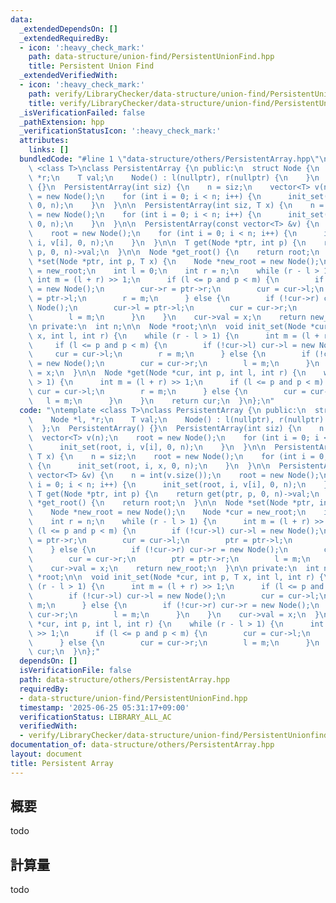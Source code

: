 ```yaml
---
data:
  _extendedDependsOn: []
  _extendedRequiredBy:
  - icon: ':heavy_check_mark:'
    path: data-structure/union-find/PersistentUnionFind.hpp
    title: Persistent Union Find
  _extendedVerifiedWith:
  - icon: ':heavy_check_mark:'
    path: verify/LibraryChecker/data-structure/union-find/PersistentUnionfind.test.cpp
    title: verify/LibraryChecker/data-structure/union-find/PersistentUnionfind.test.cpp
  _isVerificationFailed: false
  _pathExtension: hpp
  _verificationStatusIcon: ':heavy_check_mark:'
  attributes:
    links: []
  bundledCode: "#line 1 \"data-structure/others/PersistentArray.hpp\"\n\ntemplate\
    \ <class T>\nclass PersistentArray {\n public:\n  struct Node {\n    Node *l,\
    \ *r;\n    T val;\n    Node() : l(nullptr), r(nullptr) {\n    }\n  };\n  PersistentArray()\
    \ {}\n  PersistentArray(int siz) {\n    n = siz;\n    vector<T> v(n);\n    root\
    \ = new Node();\n    for (int i = 0; i < n; i++) {\n      init_set(root, i, v[i],\
    \ 0, n);\n    }\n  }\n\n  PersistentArray(int siz, T x) {\n    n = siz;\n    root\
    \ = new Node();\n    for (int i = 0; i < n; i++) {\n      init_set(root, i, x,\
    \ 0, n);\n    }\n  }\n\n  PersistentArray(const vector<T> &v) {\n    n = int(v.size());\n\
    \    root = new Node();\n    for (int i = 0; i < n; i++) {\n      init_set(root,\
    \ i, v[i], 0, n);\n    }\n  }\n\n  T get(Node *ptr, int p) {\n    return get(ptr,\
    \ p, 0, n)->val;\n  }\n\n  Node *get_root() {\n    return root;\n  }\n\n  Node\
    \ *set(Node *ptr, int p, T x) {\n    Node *new_root = new Node();\n    Node *cur\
    \ = new_root;\n    int l = 0;\n    int r = n;\n    while (r - l > 1) {\n     \
    \ int m = (l + r) >> 1;\n      if (l <= p and p < m) {\n        if (!cur->l) cur->l\
    \ = new Node();\n        cur->r = ptr->r;\n        cur = cur->l;\n        ptr\
    \ = ptr->l;\n        r = m;\n      } else {\n        if (!cur->r) cur->r = new\
    \ Node();\n        cur->l = ptr->l;\n        cur = cur->r;\n        ptr = ptr->r;\n\
    \        l = m;\n      }\n    }\n    cur->val = x;\n    return new_root;\n  }\n\
    \n private:\n  int n;\n\n  Node *root;\n\n  void init_set(Node *cur, int p, T\
    \ x, int l, int r) {\n    while (r - l > 1) {\n      int m = (l + r) >> 1;\n \
    \     if (l <= p and p < m) {\n        if (!cur->l) cur->l = new Node();\n   \
    \     cur = cur->l;\n        r = m;\n      } else {\n        if (!cur->r) cur->r\
    \ = new Node();\n        cur = cur->r;\n        l = m;\n      }\n    }\n    cur->val\
    \ = x;\n  }\n\n  Node *get(Node *cur, int p, int l, int r) {\n    while (r - l\
    \ > 1) {\n      int m = (l + r) >> 1;\n      if (l <= p and p < m) {\n       \
    \ cur = cur->l;\n        r = m;\n      } else {\n        cur = cur->r;\n     \
    \   l = m;\n      }\n    }\n    return cur;\n  }\n};\n"
  code: "\ntemplate <class T>\nclass PersistentArray {\n public:\n  struct Node {\n\
    \    Node *l, *r;\n    T val;\n    Node() : l(nullptr), r(nullptr) {\n    }\n\
    \  };\n  PersistentArray() {}\n  PersistentArray(int siz) {\n    n = siz;\n  \
    \  vector<T> v(n);\n    root = new Node();\n    for (int i = 0; i < n; i++) {\n\
    \      init_set(root, i, v[i], 0, n);\n    }\n  }\n\n  PersistentArray(int siz,\
    \ T x) {\n    n = siz;\n    root = new Node();\n    for (int i = 0; i < n; i++)\
    \ {\n      init_set(root, i, x, 0, n);\n    }\n  }\n\n  PersistentArray(const\
    \ vector<T> &v) {\n    n = int(v.size());\n    root = new Node();\n    for (int\
    \ i = 0; i < n; i++) {\n      init_set(root, i, v[i], 0, n);\n    }\n  }\n\n \
    \ T get(Node *ptr, int p) {\n    return get(ptr, p, 0, n)->val;\n  }\n\n  Node\
    \ *get_root() {\n    return root;\n  }\n\n  Node *set(Node *ptr, int p, T x) {\n\
    \    Node *new_root = new Node();\n    Node *cur = new_root;\n    int l = 0;\n\
    \    int r = n;\n    while (r - l > 1) {\n      int m = (l + r) >> 1;\n      if\
    \ (l <= p and p < m) {\n        if (!cur->l) cur->l = new Node();\n        cur->r\
    \ = ptr->r;\n        cur = cur->l;\n        ptr = ptr->l;\n        r = m;\n  \
    \    } else {\n        if (!cur->r) cur->r = new Node();\n        cur->l = ptr->l;\n\
    \        cur = cur->r;\n        ptr = ptr->r;\n        l = m;\n      }\n    }\n\
    \    cur->val = x;\n    return new_root;\n  }\n\n private:\n  int n;\n\n  Node\
    \ *root;\n\n  void init_set(Node *cur, int p, T x, int l, int r) {\n    while\
    \ (r - l > 1) {\n      int m = (l + r) >> 1;\n      if (l <= p and p < m) {\n\
    \        if (!cur->l) cur->l = new Node();\n        cur = cur->l;\n        r =\
    \ m;\n      } else {\n        if (!cur->r) cur->r = new Node();\n        cur =\
    \ cur->r;\n        l = m;\n      }\n    }\n    cur->val = x;\n  }\n\n  Node *get(Node\
    \ *cur, int p, int l, int r) {\n    while (r - l > 1) {\n      int m = (l + r)\
    \ >> 1;\n      if (l <= p and p < m) {\n        cur = cur->l;\n        r = m;\n\
    \      } else {\n        cur = cur->r;\n        l = m;\n      }\n    }\n    return\
    \ cur;\n  }\n};"
  dependsOn: []
  isVerificationFile: false
  path: data-structure/others/PersistentArray.hpp
  requiredBy:
  - data-structure/union-find/PersistentUnionFind.hpp
  timestamp: '2025-06-25 05:31:17+09:00'
  verificationStatus: LIBRARY_ALL_AC
  verifiedWith:
  - verify/LibraryChecker/data-structure/union-find/PersistentUnionfind.test.cpp
documentation_of: data-structure/others/PersistentArray.hpp
layout: document
title: Persistent Array
---
```


## 概要

todo

## 計算量
todo